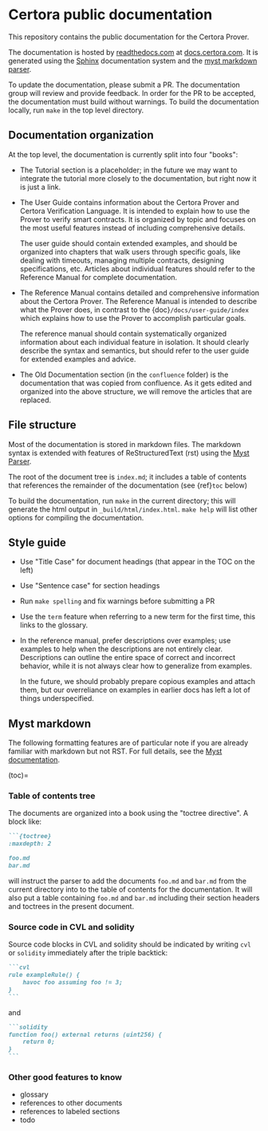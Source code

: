 Certora public documentation
============================

This repository contains the public documentation for the Certora Prover.

The documentation is hosted by [readthedocs.com][rtd]
at [docs.certora.com][docs].  It is generated using the [Sphinx][sphinx]
documentation system and the [myst markdown parser][myst].

To update the documentation, please submit a PR.  The documentation group will
review and provide feedback.  In order for the PR to be accepted, the
documentation must build without warnings.  To build the documentation locally,
run `make` in the top level directory.

[rtd]: https://readthedocs.com/projects/certora-certora-prover-documentation/
[docs]: https://docs.certora.com/
[sphinx]: https://www.sphinx-doc.org/en/master/
[myst]: https://myst-parser.readthedocs.io/en/latest/sphinx/intro.html

Documentation organization
--------------------------

At the top level, the documentation is currently split into four "books":

 - The Tutorial section is a placeholder; in the future we may want to integrate
   the tutorial more closely to the documentation, but right now it is just a
   link.

 - The User Guide contains information about the Certora Prover and Certora
   Verification Language.  It is intended to explain how to use the Prover to
   verify smart contracts.  It is organized by topic and focuses on the most
   useful features instead of including comprehensive details.
   
   The user guide should contain extended examples, and should be organized
   into chapters that walk users through specific goals, like dealing with
   timeouts, managing multiple contracts, designing specifications, etc.
   Articles about individual features should refer to the Reference Manual for
   complete documentation.

 - The Reference Manual contains detailed and comprehensive information about the
   Certora Prover.  The Reference Manual is intended to describe what the Prover
   does, in contrast to the {doc}`/docs/user-guide/index` which explains how to
   use the Prover to accomplish particular goals.

   The reference manual should contain systematically organized information about
   each individual feature in isolation.  It should clearly describe the syntax
   and semantics, but should refer to the user guide for extended examples and
   advice.

 - The Old Documentation section (in the `confluence` folder) is the
   documentation that was copied from confluence.  As it gets edited and
   organized into the above structure, we will remove the articles that are
   replaced.

File structure
--------------

Most of the documentation is stored in markdown files.  The markdown syntax is
extended with features of ReStructuredText (rst) using the
[Myst Parser][myst].

The root of the document tree is `index.md`; it includes a table of contents that
references the remainder of the documentation (see {ref}`toc` below)

To build the documentation, run `make` in the current directory; this will
generate the html output in `_build/html/index.html`.  `make help` will list
other options for compiling the documentation.

Style guide
-----------

 - Use "Title Case" for document headings (that appear in the TOC on the left)
 - Use "Sentence case" for section headings
 - Run `make spelling` and fix warnings before submitting a PR
 - Use the `term` feature when referring to a new term for the first time, this
   links to the glossary. 
   
 - In the reference manual, prefer descriptions over examples; use examples to
   help when the descriptions are not entirely clear.  Descriptions can outline
   the entire space of correct and incorrect behavior, while it is not always
   clear how to generalize from examples.

   In the future, we should probably prepare copious examples and attach them,
   but our overreliance on examples in earlier docs has left a lot of things
   underspecified.


Myst markdown
-------------

The following formatting features are of particular note if you are already
familiar with markdown but not RST.  For full details, see the [Myst documentation][myst].

(toc)=
### Table of contents tree

The documents are organized into a book using the "toctree directive".  A block
like:

````markdown
```{toctree}
:maxdepth: 2

foo.md
bar.md
````

will instruct the parser to add the documents `foo.md` and `bar.md` from the
current directory into to the table of contents for the documentation.  It will
also put a table containing `foo.md` and `bar.md` including their section headers
and toctrees in the present document.

### Source code in CVL and solidity

Source code blocks in CVL and solidity should be indicated by writing `cvl` or
`solidity` immediately after the triple backtick:

````markdown
```cvl
rule exampleRule() {
    havoc foo assuming foo != 3;
}
```
````

and

````markdown
```solidity
function foo() external returns (uint256) {
    return 0;
}
```
````

### Other good features to know

 - glossary
 - references to other documents
 - references to labeled sections
 - todo

